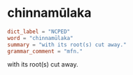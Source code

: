# chinnamūlaka

``` toml
dict_label = "NCPED"
word = "chinnamūlaka"
summary = "with its root(s) cut away."
grammar_comment = "mfn."
```

with its root(s) cut away.

